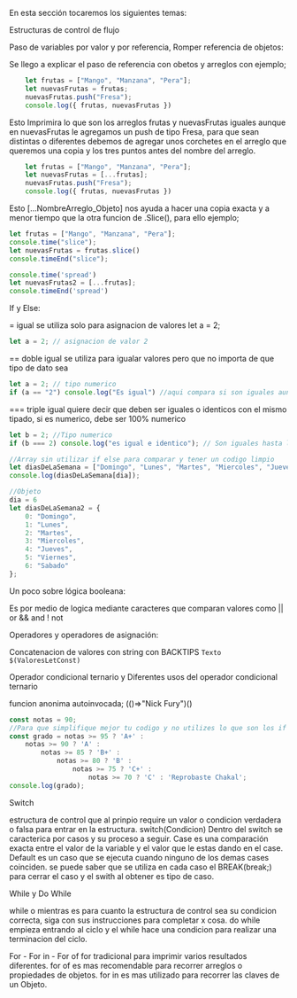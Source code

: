 En esta sección tocaremos los siguientes temas:

Estructuras de control de flujo

Paso de variables por valor y por referencia, Romper referencia de objetos:

Se llego a explicar el paso de referencia con obetos y arreglos con ejemplo;

```js
    let frutas = ["Mango", "Manzana", "Pera"];
    let nuevasFrutas = frutas;
    nuevasFrutas.push("Fresa");
    console.log({ frutas, nuevasFrutas })
```
Esto Imprimira lo que son los arreglos frutas y nuevasFrutas iguales aunque en nuevasFrutas le agregamos un push de tipo Fresa, para que sean distintas o diferentes debemos de agregar unos corchetes en el arreglo que queremos una copia y los tres puntos antes del nombre del arreglo.

```js
    let frutas = ["Mango", "Manzana", "Pera"];
    let nuevasFrutas = [...frutas];
    nuevasFrutas.push("Fresa");
    console.log({ frutas, nuevasFrutas })
```
Esto [...NombreArreglo_Objeto] nos ayuda a hacer una copia exacta y a menor tiempo que la otra funcion de .Slice(), para ello ejemplo;

```js
let frutas = ["Mango", "Manzana", "Pera"];
console.time("slice");
let nuevasFrutas = frutas.slice()
console.timeEnd("slice");

console.time('spread')
let nuevasFrutas2 = [...frutas];
console.timeEnd('spread')
```

If y Else:

= igual se utiliza solo para asignacion de valores let a = 2;
```js
let a = 2; // asignacion de valor 2
```
== doble igual se utiliza para igualar valores pero que no importa de que tipo de dato sea 
```js
let a = 2; // tipo numerico
if (a == "2") console.log("Es igual") //aqui compara si son iguales aunque sea string lo que quiere comparar o igualar
```

=== triple igual quiere decir que deben ser iguales o identicos con el mismo tipado, si es numerico, debe ser 100% numerico
```js
let b = 2; //Tipo numerico
if (b === 2) console.log("es igual e identico"); // Son iguales hasta la forma de tipado
```

```js
//Array sin utilizar if else para comparar y tener un codigo limpio
let diasDeLaSemana = ["Domingo", "Lunes", "Martes", "Miercoles", "Jueves", "Viernes", "Sabado"];
console.log(diasDeLaSemana[dia]);

//Objeto
dia = 6
let diasDeLaSemana2 = {
    0: "Domingo",
    1: "Lunes",
    2: "Martes",
    3: "Miercoles",
    4: "Jueves",
    5: "Viernes",
    6: "Sabado"
};
```

Un poco sobre lógica booleana:

Es por medio de logica mediante caracteres que comparan valores como 
|| or 
&& and
! not

Operadores y operadores de asignación:

Concatenacion de valores con string con BACKTIPS ` Texto  $(ValoresLetConst) `

Operador condicional ternario y Diferentes usos del operador condicional ternario

funcion anonima autoinvocada; (()=>"Nick Fury")()

```js
const notas = 90;
//Para que simplifique mejor tu codigo y no utilizes lo que son los if else if, con ternario.
const grado = notas >= 95 ? 'A+' :
    notas >= 90 ? 'A' :
        notas >= 85 ? 'B+' :
            notas >= 80 ? 'B' :
                notas >= 75 ? 'C+' :
                    notas >= 70 ? 'C' : 'Reprobaste Chakal';
console.log(grado);
```

Switch

estructura de control que al prinpio require un valor o condicion verdadera o falsa para entrar en la estructura.
switch(Condicion)
Dentro del switch se caracterica por casos y su proceso a seguir.
Case es una comparación exacta entre el valor de la variable y el valor que le estas dando en el case.
Default es un caso que se ejecuta cuando ninguno de los demas cases coinciden.
se puede saber que se utiliza en cada caso el BREAK(break;) para cerrar el caso y el swith al obtener es tipo de caso.

While y Do While

while o mientras es para cuanto la estructura de control sea su condicion correcta, siga con sus instrucciones para completar x cosa.
do while empieza entrando al ciclo y el while hace una condicion para realizar una terminacion del ciclo.

For - For in - For of
for tradicional para imprimir varios resultados diferentes.
for of es mas recomendable para recorrer arreglos o propiedades de objetos.
for in es mas utilizado para recorrer las claves de un Objeto.